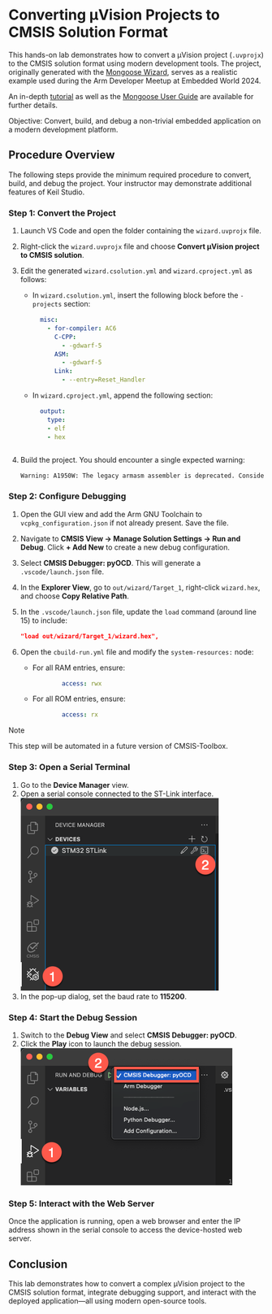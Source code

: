 # Converting µVision Projects to CMSIS Solution Format

This hands-on lab demonstrates how to convert a µVision project (`.uvprojx`) to the CMSIS solution format using modern
development tools. The project, originally generated with the [Mongoose Wizard](https://mongoose.ws/wizard/), serves
as a realistic example used during the Arm Developer Meetup at Embedded World 2024.

An in-depth [tutorial](https://mongoose.ws/documentation/#tutorials) as well as the
[Mongoose User Guide](https://mongoose.ws/documentation/) are available for further details.

Objective: Convert, build, and debug a non-trivial embedded application on a modern development platform.

## Procedure Overview

The following steps provide the minimum required procedure to convert, build, and debug the project. Your instructor
may demonstrate additional features of Keil Studio.

### Step 1: Convert the Project

1. Launch VS Code and open the folder containing the `wizard.uvprojx` file.
2. Right-click the `wizard.uvprojx` file and choose **Convert µVision project to CMSIS solution**.
3. Edit the generated `wizard.csolution.yml` and `wizard.cproject.yml` as follows:

   - In `wizard.csolution.yml`, insert the following block before the `- projects` section:
  
     ```yml
       misc:
         - for-compiler: AC6
           C-CPP:
             - -gdwarf-5
           ASM:
             - -gdwarf-5
           Link:
             - --entry=Reset_Handler
     ```

   - In `wizard.cproject.yml`, append the following section:

     ```yml
       output:
         type:
         - elf
         - hex
    ```

4. Build the project. You should encounter a single expected warning:

   ```txt
   Warning: A1950W: The legacy armasm assembler is deprecated. Consider using the armclang integrated assembler instead.
   ```

### Step 2: Configure Debugging

1. Open the GUI view and add the Arm GNU Toolchain to `vcpkg_configuration.json` if not already present. Save the file.
2. Navigate to **CMSIS View → Manage Solution Settings → Run and Debug**. Click **+ Add New** to create a new
   debug configuration.
3. Select **CMSIS Debugger: pyOCD**. This will generate a `.vscode/launch.json` file.
4. In the **Explorer View**, go to `out/wizard/Target_1`, right-click `wizard.hex`, and choose **Copy Relative Path**.
5. In the `.vscode/launch.json` file, update the `load` command (around line 15) to include:

   ```json
   "load out/wizard/Target_1/wizard.hex",
   ```

6. Open the `cbuild-run.yml` file and modify the `system-resources:` node:

   - For all RAM entries, ensure:

     ```yml
             access: rwx
     ```

   - For all ROM entries, ensure:

     ```yml
             access: rx
     ```

> [!Note]
> This step will be automated in a future version of CMSIS-Toolbox.

### Step 3: Open a Serial Terminal

1. Go to the **Device Manager** view.
2. Open a serial console connected to the ST-Link interface.  
   ![Opening a serial console](./img/DeviceManagerView.png)
3. In the pop-up dialog, set the baud rate to **115200**.

### Step 4: Start the Debug Session

1. Switch to the **Debug View** and select **CMSIS Debugger: pyOCD**.
2. Click the **Play** icon to launch the debug session.  
   ![Starting a debug session](./img/DebugView.png)

### Step 5: Interact with the Web Server

Once the application is running, open a web browser and enter the IP address shown in the serial console to access the
device-hosted web server.

## Conclusion

This lab demonstrates how to convert a complex µVision project to the CMSIS solution format, integrate debugging support,
and interact with the deployed application—all using modern open-source tools.

